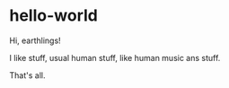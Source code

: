 # hello-world

Hi, earthlings!

I like stuff, usual human stuff, like human music ans stuff.

That's all.
